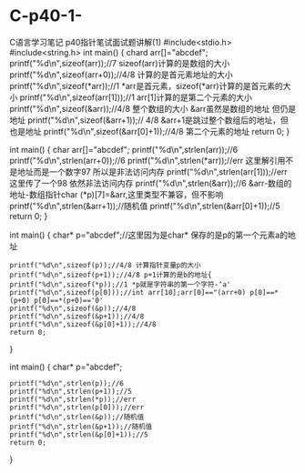 # C-p40-1-
C语言学习笔记 p40指针笔试面试题讲解(1)
#include<stdio.h>
#include<string.h>
int main()
{
    chard arr[]="abcdef";
    printf("%d\n",sizeof(arr));//7 sizeof(arr)计算的是数组的大小
    printf("%d\n",sizeof(arr+0));//4/8 计算的是首元素地址的大小
    printf("%d\n",sizeof(*arr));//1 *arr是首元素，sizeof(*arr)计算的是首元素的大小
    printf("%d\n",sizeof(arr[1]));//1 arr[1]计算的是第二个元素的大小
    printf("%d\n",sizeof(&arr));//4/8 整个数组的大小 &arr虽然是数组的地址 但仍是地址
    printf("%d\n",sizeof(&arr+1));// 4/8 &arr+1是跳过整个数组后的地址，但也是地址
    printf("%d\n",sizeof(&arr[0]+1));//4/8 第二个元素的地址
    return 0;
}

int main()
{
    char arr[]="abcdef";
    printf("%d\n",strlen(arr));//6
    printf("%d\n",strlen(arr+0));//6
    printf("%d\n",strlen(*arr));//err 这里解引用不是地址而是一个数字97 所以是非法访问内存
    printf("%d\n",strlen(arr[1]));//err 这里传了一个98 依然非法访问内存
    printf("%d\n",strlen(&arr));//6 &arr-数组的地址-数组指针char (*p)[7]=&arr,这里类型不兼容，但不影响
    printf("%d\n",strlen(&arr+1));//随机值
    printf("%d\n",strlen(&arr[0]+1));//5
    return 0;
}

int main()
{
    char* p="abcdef";//这里因为是char* 保存的是p的第一个元素a的地址

    printf("%d\n",sizeof(p));//4/8 计算指针变量p的大小
    printf("%d\n",sizeof(p+1));//4/8 p+1计算的是b的地址{
    printf("%d\n",sizeof(*p));//1 *p就是字符串的第一个字符-‘a'
    printf("%d\n",sizeof(p[0]));//int arr[10];arr[0]=="(arr+0) p[0]==*(p+0) p[0]==*(p+0)=='0'
    printf("%d\n",sizeof(&p));//4/8
    printf("%d\n",sizeof(&p+1));//4/8
    printf("%d\n",sizeof(&p[0]+1));//4/8
    return 0;
}

int main()
{
    char* p="abcdef";
   
    printf("%d\n",strlen(p));//6
    printf("%d\n",strlen(p+1));//5 
    printf("%d\n",strlen(*p));//err
    printf("%d\n",strlen(p[0]));//err
    printf("%d\n",strlen(&p));//随机值
    printf("%d\n",strlen(&p+1));//随机值
    printf("%d\n",strlen(&p[0]+1));//5
    return 0;
}


